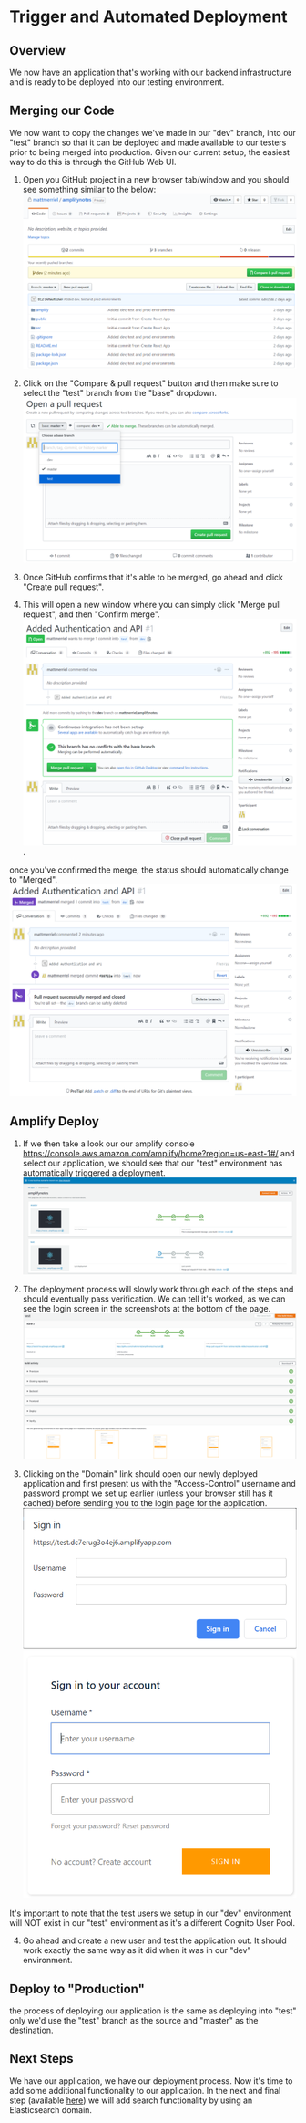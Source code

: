 # Trigger and Automated Deployment #

## Overview
We now have an application that's working with our backend infrastructure and is ready to be deployed into our testing environment.

## Merging our Code
We now want to copy the changes we've made in our "dev" branch, into our "test" branch so that it can be deployed and made available to our testers prior to being merged into production. Given our current setup, the easiest way to do this is through the GitHub Web UI.

1. Open you GitHub project in a new browser tab/window and you should see something similar to the below:
![GitHub](/images/step4-1_github.png)

2. Click on the "Compare & pull request" button and then make sure to select the "test" branch from the "base" dropdown.
![pull request](/images/step4-2_pull_request.png)

3. Once GitHub confirms that it's able to be merged, go ahead and click "Create pull request".
4. This will open a new window where you can simply click "Merge pull request", and then "Confirm merge".
![Merge Pull Request](/images/step4-3_merge_pull_request.png).

once you've confirmed the merge, the status should automatically change to "Merged".
![Merged](/images/step4-4_merged.png)

## Amplify Deploy
1. If we then take a look our our amplify console https://console.aws.amazon.com/amplify/home?region=us-east-1#/ and select our application, we should see that our "test" environment has automatically triggered a deployment.
![Amplify Deploy](/images/step4-5_amplify_deploy.png)

2. The deployment process will slowly work through each of the steps and should eventually pass verification. We can tell it's worked, as we can see the login screen in the screenshots at the bottom of the page.
![Deployment Finished](/images/step4-6_deployment_finished.png)

3. Clicking on the "Domain" link should open our newly deployed application and first present us with the "Access-Control" username and password prompt we set up earlier (unless your browser still has it cached) before sending you to the login page for the application.
![Access Control](/images/step4-7_access_control.png)
![Application Login](/images/step4-8_application_login.png)

It's important to note that the test users we setup in our "dev" environment will NOT exist in our "test" environment as it's a different Cognito User Pool.

4. Go ahead and create a new user and test the application out. It should work exactly the same way as it did when it was in our "dev" environment.

## Deploy to "Production"
the process of deploying our application is the same as deploying into "test" only we'd use the "test" branch as the source and "master" as the destination.

## Next Steps
We have our application, we have our deployment process. Now it's time to add some additional functionality to our application. In the next and final step (available [here](AddingSearch.md)) we will add search functionality by using an Elasticsearch domain.